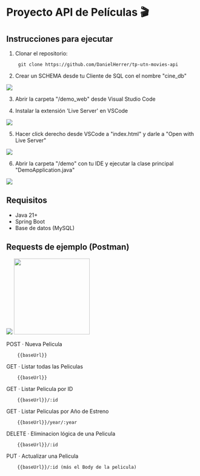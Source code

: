 # Proyecto API de Películas 🎬

## Instrucciones para ejecutar

1. Clonar el repositorio:

        git clone https://github.com/DanielHerrer/tp-utn-movies-api

2. Crear un SCHEMA desde tu Cliente de SQL con el nombre "cine_db"

<img src="https://github.com/user-attachments/assets/2ff1e05d-2c55-4cd9-ab17-9881944b579e">

3. Abrir la carpeta "/demo_web" desde Visual Studio Code

4. Instalar la extensión 'Live Server' en VSCode

<img src="https://github.com/user-attachments/assets/3ccb4d6a-bc29-41de-83bf-24d73753f391">

5. Hacer click derecho desde VSCode a "index.html" y darle a "Open with Live Server"

<img src="https://github.com/user-attachments/assets/b6ceaae5-7517-4ee0-89f9-0ae5562c3c11">

6. Abrir la carpeta "/demo" con tu IDE y ejecutar la clase principal "DemoApplication.java"

<img src="https://github.com/user-attachments/assets/a0ae9b77-ea63-4ecb-a5b0-2397f97bb738">

## Requisitos
- Java 21+
- Spring Boot
- Base de datos (MySQL)

## Requests de ejemplo (Postman)

<img src="https://github.com/user-attachments/assets/6151746f-490f-4baa-b738-c5388ceeb6ff">

<img src="https://github.com/user-attachments/assets/84db2080-0a3e-4a65-a42f-b0c0731f18c6" height=200>

POST · Nueva Pelicula

        {{baseUrl}}

GET · Listar todas las Peliculas

        {{baseUrl}}

GET · Listar Pelicula por ID

        {{baseUrl}}/:id

GET · Listar Peliculas por Año de Estreno

        {{baseUrl}}/year/:year

DELETE · Eliminacion lógica de una Pelicula

        {{baseUrl}}/:id

PUT · Actualizar una Pelicula

        {{baseUrl}}/:id (más el Body de la pelicula)